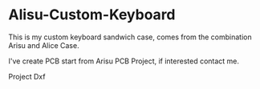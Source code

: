 # Alisu-Custom-Keyboard
This is my custom keyboard sandwich case, comes from the combination Arisu and Alice Case.

I've create PCB start from Arisu PCB Project, if interested contact me.

Project Dxf
